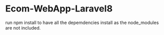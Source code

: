 # Ecom-WebApp-Laravel8

run npm install to have all the depemdencies install as the node_modules are not included.
